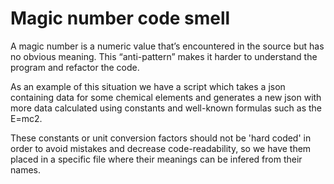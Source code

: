 # Magic number code smell

A magic number is a numeric value that’s encountered in the source but has no obvious meaning.
This “anti-pattern” makes it harder to understand the program and refactor the code.

As an example of this situation we have a script which takes a json containing data for some chemical elements and generates a new json with more data calculated using constants and well-known formulas such as the E=mc2.

These constants or unit conversion factors should not be 'hard coded' in order to avoid mistakes and decrease code-readability, so we have them placed in a specific file where their meanings can be infered from their names.
